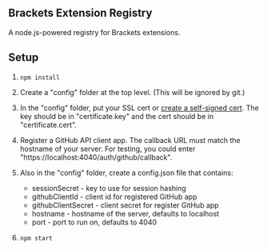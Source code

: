 ## Brackets Extension Registry

A node.js-powered registry for Brackets extensions.

## Setup

1. `npm install`
2. Create a "config" folder at the top level. (This will be ignored by git.)
3. In the "config" folder, put your SSL cert or [create a self-signed cert][1].
   The key should be in "certificate.key" and the cert should be in "certificate.cert".
4. Register a GitHub API client app. The callback URL must match the hostname of your
   server. For testing, you could enter "https://localhost:4040/auth/github/callback".
4. Also in the "config" folder, create a config.json file that contains:
   * sessionSecret - key to use for session hashing
   * githubClientId - client id for registered GitHub app
   * githubClientSecret - client secret for register GitHub app
   * hostname - hostname of the server, defaults to localhost
   * port - port to run on, defaults to 4040
5. `npm start`

    [1]: http://www.akadia.com/services/ssh_test_certificate.html